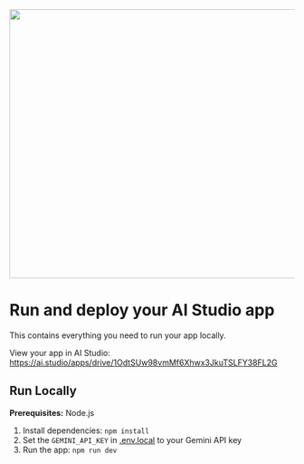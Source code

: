 <div align="center">
<img width="1200" height="475" alt="GHBanner" src="" />
</div>

# Run and deploy your AI Studio app

This contains everything you need to run your app locally.

View your app in AI Studio: https://ai.studio/apps/drive/1OdtSUw98vmMf6Xhwx3JkuTSLFY38FL2G

## Run Locally

**Prerequisites:**  Node.js


1. Install dependencies:
   `npm install`
2. Set the `GEMINI_API_KEY` in [.env.local](.env.local) to your Gemini API key
3. Run the app:
   `npm run dev`
